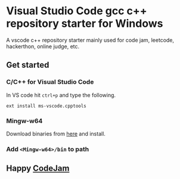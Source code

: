 # Visual Studio Code gcc c++ repository starter for Windows

A vscode c++ repository starter mainly used for code jam, leetcode, hackerthon, online judge, etc.

## Get started

### C/C++ for Visual Studio Code

In VS code hit `ctrl+p` and type the following.

`ext install ms-vscode.cpptools`

### Mingw-w64

Download binaries from [here](https://mingw-w64.org/doku.php/download) and install.

### Add `<Mingw-w64>/bin` to path

## Happy [CodeJam](https://code.google.com/codejam/)
